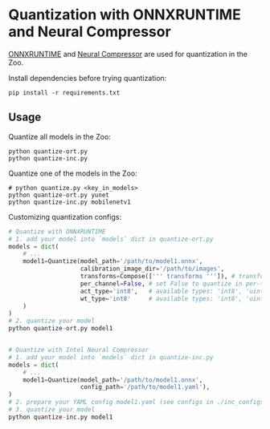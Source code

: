 # Quantization with ONNXRUNTIME and Neural Compressor

[ONNXRUNTIME](https://github.com/microsoft/onnxruntime) and [Neural Compressor](https://github.com/intel/neural-compressor) are used for quantization in the Zoo.

Install dependencies before trying quantization:
```shell
pip install -r requirements.txt
```

## Usage

Quantize all models in the Zoo:
```shell
python quantize-ort.py
python quantize-inc.py
```

Quantize one of the models in the Zoo:
```shell
# python quantize.py <key_in_models>
python quantize-ort.py yunet
python quantize-inc.py mobilenetv1
```

Customizing quantization configs:
```python
# Quantize with ONNXRUNTIME
# 1. add your model into `models` dict in quantize-ort.py
models = dict(
    # ...
    model1=Quantize(model_path='/path/to/model1.onnx',
                    calibration_image_dir='/path/to/images',
                    transforms=Compose([''' transforms ''']), # transforms can be found in transforms.py
                    per_channel=False, # set False to quantize in per-tensor style
                    act_type='int8',   # available types: 'int8', 'uint8'
                    wt_type='int8'     # available types: 'int8', 'uint8'
    )
)
# 2. quantize your model
python quantize-ort.py model1


# Quantize with Intel Neural Compressor
# 1. add your model into `models` dict in quantize-inc.py
models = dict(
    # ...
    model1=Quantize(model_path='/path/to/model1.onnx',
                    config_path='/path/to/model1.yaml'),
)
# 2. prepare your YAML config model1.yaml (see configs in ./inc_configs)
# 3. quantize your model
python quantize-inc.py model1
```
